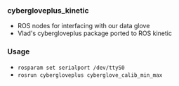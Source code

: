 ### cybergloveplus_kinetic
- ROS nodes for interfacing with our data glove
- Vlad's cybergloveplus package ported to ROS kinetic

### Usage
- `rosparam set serialport /dev/ttyS0`
- `rosrun cybergloveplus cyberglove_calib_min_max`
